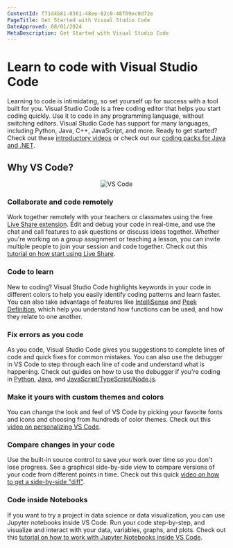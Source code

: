 ```yaml
---
ContentId: f71d4b81-8361-48ee-82c0-48f69ec0d72e
PageTitle: Get Started with Visual Studio Code
DateApproved: 08/01/2024
MetaDescription: Get Started with Visual Studio Code
---
```


# Learn to code with Visual Studio Code

Learning to code is intimidating, so set yourself up for success with a tool
built for you. Visual Studio Code is a free coding editor that helps you start
coding quickly. Use it to code in any programming language, without switching
editors. Visual Studio Code has support for many languages, including Python,
Java, C++, JavaScript, and more. Ready to get started? Check out these
[introductory videos](https://www.youtube.com/watch?v=Uvf2FVS1F8k&list=PLj6YeMhvp2S4oEV_bT1Uk3oXfpvGW6Xqy)
or check out our
[coding packs for Java and .NET](/learn/educators/installers.md).

## Why VS Code?

<center><img src="/assets/learn/get-started/overview/vscode2.png" alt="VS Code" aria-hidden="true" class="thumb"/></center>

### Collaborate and code remotely

Work together remotely with your teachers or classmates using the free
[Live Share extension](https://marketplace.visualstudio.com/items?itemName=MS-vsliveshare.vsliveshare).
Edit and debug your code in real-time, and use the chat and call features to ask
questions or discuss ideas together. Whether you're working on a group
assignment or teaching a lesson, you can invite multiple people to join your
session and code together. Check out this
[tutorial on how start using Live Share](/learn/collaboration/live-share.md).

### Code to learn

New to coding? Visual Studio Code highlights keywords in your code in different
colors to help you easily identify coding patterns and learn faster. You can
also take advantage of features like
[IntelliSense](/docs/editor/intellisense.md#intellisense-features) and
[Peek Definition](/docs/editor/editingevolved.md#peek), which help you
understand how functions can be used, and how they relate to one another.

### Fix errors as you code

As you code, Visual Studio Code gives you suggestions to complete lines of code
and quick fixes for common mistakes. You can also use the debugger in VS Code to
step through each line of code and understand what is happening. Check out
guides on how to use the debugger if you're coding in
[Python](/docs/python/debugging.md),
[Java](/docs/java/java-debugging.md#configure), and
[JavaScript/TypeScript/Node.js](/docs/editor/debugging.md#start-debugging).

### Make it yours with custom themes and colors

You can change the look and feel of VS Code by picking your favorite fonts and
icons and choosing from hundreds of color themes. Check out this
[video on personalizing VS Code](https://youtu.be/HOShAQzOy4Q).

### Compare changes in your code

Use the built-in source control to save your work over time so you don't lose
progress. See a graphical side-by-side view to compare versions of your code
from different points in time. Check out this quick
[video on how to get a side-by-side "diff"](https://youtu.be/aVmGwnCjRto).

### Code inside Notebooks

If you want to try a project in data science or data visualization, you can use
Jupyter notebooks inside VS Code. Run your code step-by-step, and visualize and
interact with your data, variables, graphs, and plots. Check out this
[tutorial on how to work with Jupyter Notebooks inside VS Code](/docs/datascience/jupyter-notebooks.md).
